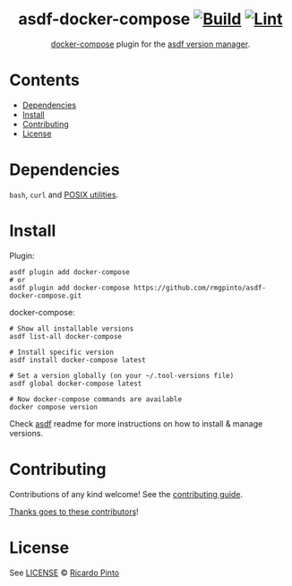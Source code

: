 <div align="center">

# asdf-docker-compose [![Build](https://github.com/rmgpinto/asdf-docker-compose/actions/workflows/build.yml/badge.svg)](https://github.com/rmgpinto/asdf-docker-compose/actions/workflows/build.yml) [![Lint](https://github.com/rmgpinto/asdf-docker-compose/actions/workflows/lint.yml/badge.svg)](https://github.com/rmgpinto/asdf-docker-compose/actions/workflows/lint.yml)

[docker-compose](https://rmgpinto/asdf-docker-compose) plugin for the [asdf version manager](https://asdf-vm.com).

</div>

# Contents

- [Dependencies](#dependencies)
- [Install](#install)
- [Contributing](#contributing)
- [License](#license)

# Dependencies

 `bash`, `curl` and [POSIX utilities](https://pubs.opengroup.org/onlinepubs/9699919799/idx/utilities.html).

# Install

Plugin:

```shell
asdf plugin add docker-compose
# or
asdf plugin add docker-compose https://github.com/rmgpinto/asdf-docker-compose.git
```

docker-compose:

```shell
# Show all installable versions
asdf list-all docker-compose

# Install specific version
asdf install docker-compose latest

# Set a version globally (on your ~/.tool-versions file)
asdf global docker-compose latest

# Now docker-compose commands are available
docker compose version
```

Check [asdf](https://github.com/asdf-vm/asdf) readme for more instructions on how to
install & manage versions.

# Contributing

Contributions of any kind welcome! See the [contributing guide](contributing.md).

[Thanks goes to these contributors](https://github.com/rmgpinto/asdf-docker-compose/graphs/contributors)!

# License

See [LICENSE](LICENSE) © [Ricardo Pinto](https://github.com/rmgpinto/)

